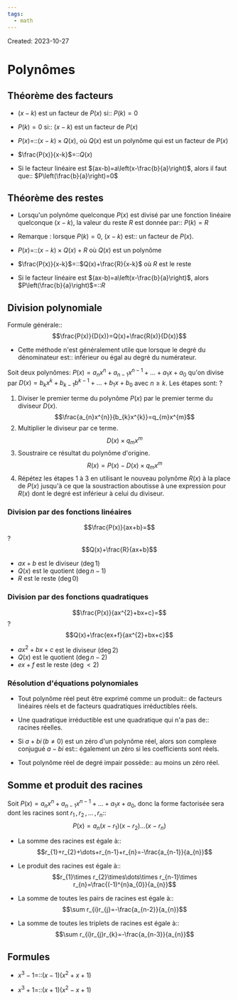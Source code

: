 ```yaml
---
tags:
  - math
---
```

Created: 2023-10-27

# Polynômes
## Théorème des facteurs
- $(x - k)$ est un facteur de $P(x)$ si:: $P(k)= 0$
<!--SR:!2024-01-19,51,250-->
- $P(k)=0$ si:: $(x-k)$ est un facteur de $P(x)$
<!--SR:!2023-12-24,24,190-->
- $P(x)$=::$(x-k)\times Q(x)$, où $Q(x)$ est un polynôme qui est un facteur de $P(x)$
<!--SR:!2024-01-14,46,250-->
- $\frac{P(x)}{x-k}$=::$Q(x)$
<!--SR:!2024-01-11,44,250-->
- Si le facteur linéaire est $(ax-b)=a\left(x-\frac{b}{a}\right)$, alors il faut que:: $P\left(\frac{b}{a}\right)=0$
<!--SR:!2023-12-19,29,230-->
## Théorème des restes
- Lorsqu'un polynôme quelconque $P(x)$ est divisé par une fonction linéaire quelconque $(x - k)$, la valeur du reste $R$ est donnée par:: $P(k) =R$
<!--SR:!2024-02-16,69,250-->
- Remarque : lorsque $P(k) =0$, $(x - k)$ est:: un facteur de $P(x)$.
<!--SR:!2023-12-30,37,250-->
- $P(x)$=::$(x-k)\times Q(x)+R$ où $Q(x)$ est un polynôme
<!--SR:!2024-01-06,32,210-->
- $\frac{P(x)}{x-k}$=::$Q(x)+\frac{R}{x-k}$ où $R$ est le reste
<!--SR:!2023-12-10,28,250-->
- Si le facteur linéaire est $(ax-b)=a\left(x-\frac{b}{a}\right)$, alors $P\left(\frac{b}{a}\right)$=::$R$
<!--SR:!2023-12-11,10,190-->

## Division polynomiale
Formule générale::$$\frac{P(x)}{D(x)}=Q(x)+\frac{R(x)}{D(x)}$$
<!--SR:!2024-01-27,50,230-->

- Cette méthode n'est généralement utile que lorsque le degré du dénominateur est:: inférieur ou égal au degré du numérateur.
<!--SR:!2024-01-06,42,250-->

Soit deux polynômes: $P(x)=a_{n}x^{n}+a_{n-1}x^{n-1}+\dots+a_{1}x+a_{0}$ qu'on divise par $D(x)=b_{k}x^{k}+b_{k-1}b^{k-1}+\dots+b_{1}x+b_{0}$ avec $n\geq k$. Les étapes sont:
?
1. Diviser le premier terme du polynôme $P(x)$ par le premier terme du diviseur $D(x)$. $$\frac{a_{n}x^{n}}{b_{k}x^{k}}=q_{m}x^{m}$$
2. Multiplier le diviseur par ce terme. $$D(x)\times q_{m}x^{m}$$
3. Soustraire ce résultat du polynôme d'origine. $$R(x)=P(x)-D(x)\times q_{m}x^{m}$$
4. Répétez les étapes 1 à 3 en utilisant le nouveau polynôme $R(x)$ à la place de $P(x)$ jusqu'à ce que la soustraction aboutisse à une expression pour $R(x)$ dont le degré est inférieur à celui du diviseur.
<!--SR:!2024-01-29,57,250-->

### Division par des fonctions linéaires

$$\frac{P(x)}{ax+b}=$$
?
$$Q(x)+\frac{R}{ax+b}$$
- $ax+b$ est le diviseur ($\deg 1$)
- $Q(x)$ est le quotient ($\deg n-1$)
- $R$ est le reste ($\deg 0$)
<!--SR:!2024-01-05,42,250-->

### Division par des fonctions quadratiques

$$\frac{P(x)}{ax^{2}+bx+c}=$$
?
$$Q(x)+\frac{ex+f}{ax^{2}+bx+c}$$
- $ax^{2}+bx+c$ est le diviseur ($\deg 2$)
- $Q(x)$ est le quotient ($\deg n-2$)
- $ex+f$ est le reste ($\deg <2$)
<!--SR:!2024-01-15,47,250-->

### Résolution d'équations polynomiales
- Tout polynôme réel peut être exprimé comme un produit:: de facteurs linéaires réels et de facteurs quadratiques irréductibles réels.
<!--SR:!2024-02-09,63,250-->
- Une quadratique irréductible est une quadratique qui n'a pas de:: racines réelles.
<!--SR:!2024-02-02,59,250-->
- Si $a+bi\,(b\neq0)$ est un zéro d'un polynôme réel, alors son complexe conjugué $a-bi$ est:: également un zéro si les coefficients sont réels.
<!--SR:!2024-01-30,57,250-->
- Tout polynôme réel de degré impair possède:: au moins un zéro réel.
<!--SR:!2023-12-17,15,230-->

## Somme et produit des racines
Soit $P(x)=a_{n}x^{n}+a_{n-1}x^{n-1}+\dots+a_{1}x+a_{0}$, donc la forme factorisée sera dont les racines sont $r_{1}\,,r_{2}\,,\dots\,,r_{n}$::$$P(x)=a_{n}(x-r_{1})(x-r_{2})\dots(x-r_{n})$$
<!--SR:!2024-02-08,64,250-->
- La somme des racines est égale à:: $$r_{1}+r_{2}+\dots+r_{n-1}+r_{n}=-\frac{a_{n-1}}{a_{n}}$$
<!--SR:!2024-01-07,42,250-->
- Le produit des racines est égale à::$$r_{1}\times r_{2}\times\dots\times r_{n-1}\times r_{n}=\frac{(-1)^{n}a_{0}}{a_{n}}$$
<!--SR:!2023-12-18,29,230-->
- La somme de toutes les pairs de racines est égale à::$$\sum r_{i}r_{j}=-\frac{a_{n-2}}{a_{n}}$$
<!--SR:!2024-01-06,41,250-->
- La somme de toutes les triplets de racines est égale à::$$\sum r_{i}r_{j}r_{k}=-\frac{a_{n-3}}{a_{n}}$$
<!--SR:!2024-01-01,33,210-->

## Formules
- $x^{3}-1$=::$(x-1)(x^{2}+x+1)$
<!--SR:!2023-12-25,20,262-->
- $x^{3}+1$=::$(x+1)(x^{2}-x+1)$
<!--SR:!2023-12-17,14,242-->